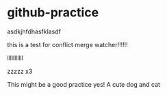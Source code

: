 # github-practice

asdkjhfdhasfklasdf

this is a test for conflict merge watcher!!!!!!

lllllllllll

zzzzz
x3

This might be a good practice yes!
A cute dog and cat
